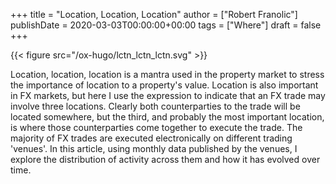 +++
title = "Location, Location, Location"
author = ["Robert Franolic"]
publishDate = 2020-03-03T00:00:00+00:00
tags = ["Where"]
draft = false
+++

{{< figure src="/ox-hugo/lctn_lctn_lctn.svg" >}}

Location, location, location is a mantra used in the property market
to stress the importance of location to a property's value. Location
is also important in FX markets, but here I use the expression to
indicate that an FX trade may involve three locations. Clearly both
counterparties to the trade will be located somewhere, but the third,
and probably the most important location, is where those
counterparties come together to execute the trade. The majority of FX
trades are executed electronically on different trading 'venues'. In
this article, using monthly data published by the venues, I explore
the distribution of activity across them and how it has evolved over
time.

<!--more-->